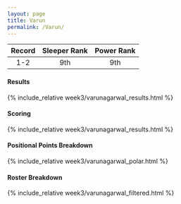 ```yaml
---
layout: page
title: Varun
permalink: /Varun/
---
```


Record | Sleeper Rank | Power Rank               
:--: | :--: | :--:
1-2 | 9th | 9th   

#### Results
{% include_relative week3/varunagarwal_results.html %}

#### Scoring
{% include_relative week3/varunagarwal_results.html %}

#### Positional Points Breakdown
{% include_relative week3/varunagarwal_polar.html %}

#### Roster Breakdown
{% include_relative week3/varunagarwal_filtered.html %}
